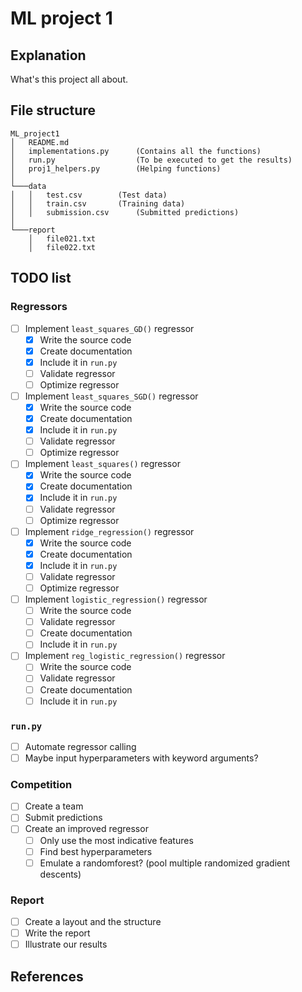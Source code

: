 # ML project 1

## Explanation

What's this project all about.


## File structure

```
ML_project1 
│   README.md 
│   implementations.py      (Contains all the functions) 
│   run.py                  (To be executed to get the results) 
│   proj1_helpers.py        (Helping functions)
│
└───data
│   │   test.csv	    (Test data)
│   │   train.csv	    (Training data)
│   │   submission.csv      (Submitted predictions)
│   
└───report
    │   file021.txt
    │   file022.txt
```

## TODO list

### Regressors
- [ ] Implement `least_squares_GD()` regressor
  - [x] Write the source code
  - [x] Create documentation
  - [x] Include it in `run.py`
  - [ ] Validate regressor
  - [ ] Optimize regressor
- [ ] Implement `least_squares_SGD()` regressor
  - [x] Write the source code
  - [x] Create documentation
  - [x] Include it in `run.py`
  - [ ] Validate regressor
  - [ ] Optimize regressor
- [ ] Implement `least_squares()` regressor
  - [x] Write the source code
  - [x] Create documentation
  - [x] Include it in `run.py`
  - [ ] Validate regressor
  - [ ] Optimize regressor
- [ ] Implement `ridge_regression()` regressor
  - [x] Write the source code
  - [x] Create documentation
  - [x] Include it in `run.py`
  - [ ] Validate regressor
  - [ ] Optimize regressor
- [ ] Implement `logistic_regression()` regressor
  - [ ] Write the source code
  - [ ] Validate regressor
  - [ ] Create documentation
  - [ ] Include it in `run.py`
- [ ] Implement `reg_logistic_regression()` regressor
  - [ ] Write the source code
  - [ ] Validate regressor
  - [ ] Create documentation
  - [ ] Include it in `run.py`

### `run.py`
- [ ] Automate regressor calling
- [ ] Maybe input hyperparameters with keyword arguments?

### Competition
- [ ] Create a team
- [ ] Submit predictions
- [ ] Create an improved regressor
  - [ ] Only use the most indicative features
  - [ ] Find best hyperparameters
  - [ ] Emulate a randomforest? (pool multiple randomized gradient descents)

### Report
- [ ] Create a layout and the structure
- [ ] Write the report
- [ ] Illustrate our results

## References

